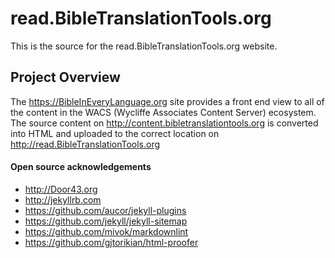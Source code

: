 <!-- master | [![Build Status](https://travis-ci.org/unfoldingWord-dev/door43.org.svg?branch=master)](https://travis-ci.org/unfoldingWord-dev/door43.org)

develop | [![Build Status](https://travis-ci.org/unfoldingWord-dev/door43.org.svg?branch=develop)](https://travis-ci.org/unfoldingWord-dev/door43.org) -->

# read.BibleTranslationTools.org

This is the source for the read.BibleTranslationTools.org website.

## Project Overview

The https://BibleInEveryLanguage.org site provides a front end view to all of the content in the WACS (Wycliffe Associates Content Server) ecosystem.  The source content on http://content.bibletranslationtools.org is converted into HTML and uploaded to the correct location on http://read.BibleTranslationTools.org

<!-- <img src="https://cdn.door43.org/assets/img/dcs_tx_door43.jpg" alt="DCS to Door43 Conversion">

Whenever a source repository is updated, it notifies (via webhook) the conversion app to convert the content and publish it online.  A repository like https://git.door43.org/Door43-Catalog/en_ulb will become a published web page at https://door43.org/u/Door43-Catalog/en_ulb/.

The pages outside of the `/u/` location on the site are generated by Jekyll and provide localized navigation, Door43 project information, and curated content recommendations for each language.

## Project Management

We use the [Zenhub](https://www.zenhub.com/) plugin to manage this project with Boards and Burndown charts.  We do one week Sprints following Scrum methodology.  If you don't have the (free) Zenhub plugin you can still see the [issue list](https://github.com/unfoldingWord-dev/door43.org/issues) and the [milestones](https://github.com/unfoldingWord-dev/door43.org/milestones) that we have created.

If you would like to submit an issue,  please do so [here](https://github.com/unfoldingWord-dev/door43.org/issues/new).  Be sure to follow the template that is provided on a new issue.  You can also see the [New Door43 Roadmap](https://github.com/unfoldingWord-dev/door43.org/wiki/New-Door43-Roadmap) to get an idea of our overall priorities and potential timeline to implementation.

## Developer Quickstart Information

### Door43.org Jekyll Site

#### Installation

To setup a development environment for developing on this site, you need to run the following commands (after cloning this repo):

    cd door43.org
    bundle install


This will install the Ruby gems specified in `Gemfile`.
You may be asked for the `sudo` password to install to the system RubyGems on Linux.
If you do not have the `bundle` executable, then you'll need to run `sudo gem install bundle` or `sudo apt install ruby-bundler` first.
If you do not have `/usr/lib/ruby/include/ruby.h` on Linux, then you'll need to run `sudo apt install ruby-dev` first.
If you cannot install `nokogirl` due to requiring `zlib`, then you'll need to run `sudo apt install zlib1g-dev`.

#### Updating dependencies

    bundle update

##### Setup

If you need `s3cmd`, then install it from http://s3tools.org/download.  It's as easy as `sudo pip install s3cmd`, `yum install s3cmd` or `sudo apt-get install s3cmd` for Linux.

If you need `npm`, use `sudo apt install npm` for Linux.

You will also need to ensure that you have a configuration file for `s3cmd` available as `s3cfg-prod` at the root of the repo.  Both the assets and s3cfg-prod locations are excluded from git in .gitignore.


#### Publishing Setup

There are two branches that are built and deployed to S3 by Travis CI:

* `develop`
* `master`

The develop branch may be seen online at http://dev-door43.org.s3-website-us-west-2.amazonaws.com.

The master branch is available at https://door43.org.

#### Adding language pages

To create a new language landing page, add a directory for it under `_data` (like `data/en`), with the `*.yml` files localized for the new language. Also add a directory for it under `pages` (like `pages/en`) and add an `index.md` file to it. Update the links in the `*.md` files to include the new language code in the paths.

#### Pre Production Testing

You may run `make test`, or `make build`, or `make serve` to test and review your changes locally.  Once the `cibuild.sh` script passes successfully locally, deploy to `test` by following setup instructions in `s3_test_push.sh` and then run the script  `s3_test_push.sh`.  Your changes will then be uploaded to `http://test-door43.org.s3-website-us-west-2.amazonaws.com`

#### Develop Testing

After Pre-production Testing you commit your changes and make a pull request against develop branch.  After it has been merged Travis will automatically deploy to dev site for further testing before deploying to production.  Your changes will then be uploaded to `http://dev-door43.org.s3-website-us-west-2.amazonaws.com`

#### Push to Production

If Travis CI has built and deployed the `develop` branch successfully, you create a pull request to merge it into the `master` branch.  When this has been merged, Travis will automatically deploy yours changes to production.  Your changes should be visible within 5 minutes on `https://door43.org`

#### Syncing Assets

Assets (binary things like images) are housed on cdn.door43.org/assets for this site. This assets folder is a Resilio Sync folder shared among the developers (ask if you need access).

*Note: The first time you will have to Link your Resilio Sync folder into `_site/assets/`.  Then run `s3cmd --configure` to setup s3cmd. Next copy and rename the cfg file to `s3cfg-prod` in project folder (e.g. `cp ~/.s3cfg s3cfg-prod` )*

##### Syncing

In order to synchronize the assets to the cdn S3 bucket you may now run `make assets`.  This process will **not remove** assets from the /assets folder, only add or update existing files.

### Running Unit Tests
*Note: we do not run these tests directly from InteliJ or Pycharm environments.  They are launched from the command-line and debugging is done within Chrome using it's JavaScript Debugger with it's 'Developer Tools'.*

#### Adding Tests
- tests are js files in ./test/spec
- will also need to add new test spec files to ./test/SpecRunner.html

#### Running Tests Locally using Karma
- to make sure we have dependencies do `npm install`
- to run the tests do `npm run-script test-phantom`

*Note: if Karma tests fail, you can find help by looking at karma log file (`karma.log`).

#### Viewing Local Code Coverage
- coverage reports are generated automatically when you run the previous step `Running Tests Locally using Karma`
- coverage reports will be in coverage folder - open coverage/PhantomJS*/lcov-report/index.html in browser to view.

#### Debugging Tests Locally using Karma
*Note: we do not run these tests directly from InteliJ or Pycharm environments.  They are launched from the command-line and debugging is done within Chrome using it's JavaScript Debugger with it's 'Developer Tools'.*
- to make sure we have dependencies do `npm install`
- to debug the tests do `./karma_start_debug.sh`
- in Chrome Browser open to `http://localhost:9876/#` and then click on Debug
- then open Chrome's "Developer Tools" (on current Chrome click on the three vertical dots in upper right then select More Tools/Developer Tools), set breakpoints (click Sources tab, js files are under base/test/spec) and then do refresh.
- when done debugging, do `./karma_stop.sh` to stop karma running -->

#### Open source acknowledgements

* http://Door43.org
* http://jekyllrb.com
* https://github.com/aucor/jekyll-plugins
* https://github.com/jekyll/jekyll-sitemap
* https://github.com/mivok/markdownlint
* https://github.com/gjtorikian/html-proofer
